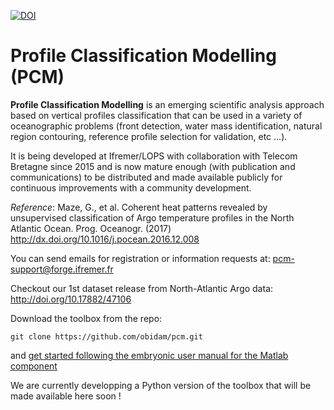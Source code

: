 [![DOI](https://zenodo.org/badge/84186493.svg)](https://zenodo.org/badge/latestdoi/84186493)

Profile Classification Modelling (PCM)
======================================

**Profile Classification Modelling** is an emerging scientific analysis approach based on vertical profiles classification that can be used in a variety of oceanographic problems (front detection, water mass identification, natural region contouring, reference profile selection for validation, etc ...).

It is being developed at Ifremer/LOPS with collaboration with Telecom Bretagne since 2015 and is now mature enough (with publication and communications) to be distributed and made available publicly for continuous improvements with a community development.

*Reference*: Maze, G., et al. Coherent heat patterns revealed by unsupervised classification of Argo temperature profiles in the North Atlantic Ocean. Prog. Oceanogr. (2017)
    http://dx.doi.org/10.1016/j.pocean.2016.12.008

You can send emails for registration or information requests at: 
    pcm-support@forge.ifremer.fr

Checkout our 1st dataset release from North-Atlantic Argo data: 
    http://doi.org/10.17882/47106

Download the toolbox from the repo:

    git clone https://github.com/obidam/pcm.git
    
and [get started following the embryonic user manual for the Matlab component](https://github.com/obidam/pcm/wiki/PCM-Matlab-Toolbox-User-Manual)
    
We are currently developping a Python version of the toolbox that will be made available here soon !    

